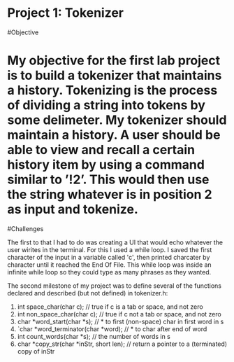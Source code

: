 Project 1: Tokenizer
====================
#Objective

My objective for the first lab project is to build a tokenizer that maintains a history. Tokenizing is the process of dividing a string into tokens by some delimeter. My tokenizer should maintain a history. A user should be able to view and recall a certain history item by using a command similar to ’!2’. This would then use the string whatever is in position 2 as input and tokenize.
====================
#Challenges

The first to that I had to do was creating a UI that would echo whatever the user wirites in the terminal. For this I used a while loop. I saved the first character of the input in a variable called 'c', then printed charcater by character until it reached the End Of File. This while loop was inside an infinite while loop so they could type as many phrases as they wanted. 

The second milestone of my project was to define several of the functions declared and described (but not defined) in tokenizer.h:

1. int space_char(char c); // true if c is a tab or space, and not zero
2. int non_space_char(char c); // true if c not a tab or space, and not zero
3. char *word_start(char *s); // * to first (non-space) char in first word in s
4. `char *word_terminator(char *word); // * to char after end of word
5. int count_words(char *s); // the number of words in s
6. char *copy_str(char *inStr, short len); // return a pointer to a (terminated) copy of inStr
